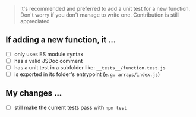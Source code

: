 > It's recommended and preferred to add a unit test for a new function.
Don't worry if you don't manage to write one. Contribution is still appreciated

## If adding a new function, it …
- [ ] only uses ES module syntax
- [ ] has a valid JSDoc comment
- [ ] has a unit test in a subfolder like: `__tests__/function.test.js`
- [ ] is exported in its folder's entrypoint (`e.g: arrays/index.js`)

## My changes …
- [ ] still make the current tests pass with `npm test`
